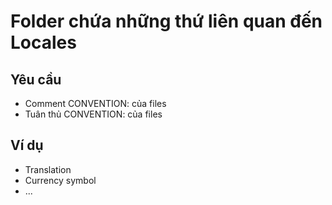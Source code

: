 # Folder chứa những thứ liên quan đến Locales

## Yêu cầu
  - Comment CONVENTION: của files
  - Tuân thủ CONVENTION: của files
  
## Ví dụ

- Translation
- Currency symbol
- ...

